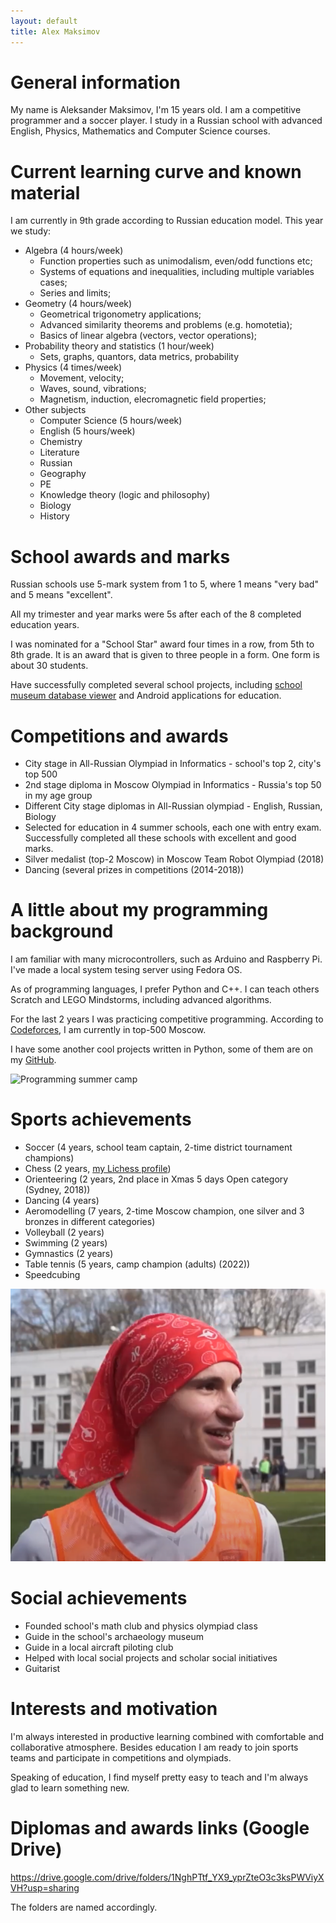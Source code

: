 ```yaml
---
layout: default
title: Alex Maksimov
---
```


# General information

My name is Aleksander Maksimov, I'm 15 years old. I am a competitive programmer and a soccer player. I study in a Russian school with advanced English, Physics, Mathematics and Computer Science courses.

# Current learning curve and known material

I am currently in 9th grade according to Russian education model. This year we study:

- Algebra (4 hours/week)
  - Function properties such as unimodalism, even/odd functions etc;
  - Systems of equations and inequalities, including multiple variables cases;
  - Series and limits;
- Geometry (4 hours/week)
  - Geometrical trigonometry applications;
  - Advanced similarity theorems and problems (e.g. homotetia);
  - Basics of linear algebra (vectors, vector operations);
- Probability theory and statistics (1 hour/week)
  - Sets, graphs, quantors, data metrics, probability
- Physics (4 times/week)
  - Movement, velocity;
  - Waves, sound, vibrations;
  - Magnetism, induction, elecromagnetic field properties;
- Other subjects
  - Computer Science (5 hours/week)
  - English (5 hours/week)
  - Chemistry
  - Literature
  - Russian
  - Geography
  - PE
  - Knowledge theory (logic and philosophy)
  - Biology
  - History

# School awards and marks

Russian schools use 5-mark system from 1 to 5, where 1 means "very bad" and 5 means "excellent".

All my trimester and year marks were 5s after each of the 8 completed education years.

I was nominated for a "School Star" award four times in a row, from 5th to 8th grade. It is an award that is given to three people in a form. One form is about 30 students.

Have successfully completed several school projects, including [school museum database viewer](http://project.gym1505.ru/node/27354) and Android applications for education.

# Competitions and awards

- City stage in All-Russian Olympiad in Informatics - school's top 2, city's top 500
- 2nd stage diploma in Moscow Olympiad in Informatics - Russia's top 50 in my age group
- Different City stage diplomas in All-Russian olympiad - English, Russian, Biology
- Selected for education in 4 summer schools, each one with entry exam. Successfully completed all these schools with excellent and good marks.
- Silver medalist (top-2 Moscow) in Moscow Team Robot Olympiad (2018)
- Dancing (several prizes in competitions (2014-2018))

# A little about my programming background

I am familiar with many microcontrollers, such as Arduino and Raspberry Pi. I've made a local system tesing server using Fedora OS.

As of programming languages, I prefer Python and C++. I can teach others Scratch and LEGO Mindstorms, including advanced algorithms.

For the last 2 years I was practicing competitive programming. According to [Codeforces](https://codeforces.com/profile/hurricanecoder), I am currently in top-500 Moscow.

I have some another cool projects written in Python, some of them are on my [GitHub](https://github.com/https://github.com/ASMaksimov2007).

![Programming summer camp](assets/camp.JPG)

# Sports achievements

- Soccer (4 years, school team captain, 2-time district tournament champions)
- Chess (2 years, [my Lichess profile](https://lichess.org/@/Alex_Maksimov))
- Orienteering (2 years, 2nd place in Xmas 5 days Open category (Sydney, 2018))
- Dancing (4 years)
- Aeromodelling (7 years, 2-time Moscow champion, one silver and 3 bronzes in different categories)
- Volleyball (2 years)
- Swimming (2 years)
- Gymnastics (2 years)
- Table tennis (5 years, camp champion (adults) (2022))
- Speedcubing

![Playing soccer](assets/soccer.png)

# Social achievements

- Founded school's math club and physics olympiad class
- Guide in the school's archaeology museum
- Guide in a local aircraft piloting club
- Helped with local social projects and scholar social initiatives
- Guitarist

# Interests and motivation

I'm always interested in productive learning combined with comfortable and collaborative atmosphere. Besides education I am ready to join sports teams and participate in competitions and olympiads.

Speaking of education, I find myself pretty easy to teach and I'm always glad to learn something new.

# Diplomas and awards links (Google Drive)

https://drive.google.com/drive/folders/1NghPTtf_YX9_yprZteO3c3ksPWViyXVH?usp=sharing

The folders are named accordingly.
